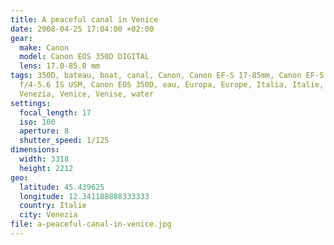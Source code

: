 ```yaml
---
title: A peaceful canal in Venice
date: 2008-04-25 17:04:00 +02:00
gear:
  make: Canon
  model: Canon EOS 350D DIGITAL
  lens: 17.0-85.0 mm
tags: 350D, bateau, boat, canal, Canon, Canon EF-S 17-85mm, Canon EF-S 17-85mm
  f/4-5.6 IS USM, Canon EOS 350D, eau, Europa, Europe, Italia, Italie, Italy,
  Venezia, Venice, Venise, water
settings:
  focal_length: 17
  iso: 100
  aperture: 8
  shutter_speed: 1/125
dimensions:
  width: 3318
  height: 2212
geo:
  latitude: 45.439625
  longitude: 12.341188888333333
  country: Italie
  city: Venezia
file: a-peaceful-canal-in-venice.jpg
---
```



